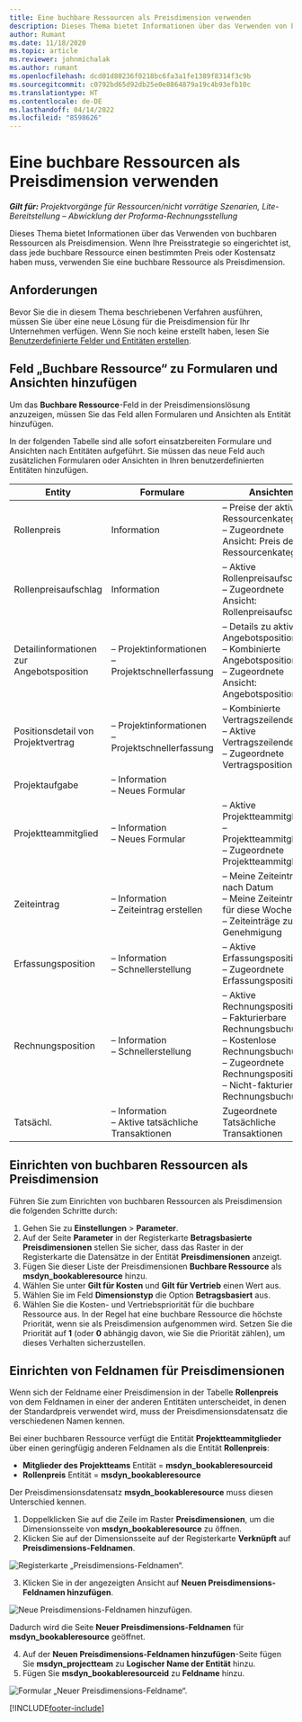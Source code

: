 ```yaml
---
title: Eine buchbare Ressourcen als Preisdimension verwenden
description: Dieses Thema bietet Informationen über das Verwenden von buchbaren Ressourcen als Preisdimension.
author: Rumant
ms.date: 11/18/2020
ms.topic: article
ms.reviewer: johnmichalak
ms.author: rumant
ms.openlocfilehash: dcd01d80236f0218bc6fa3a1fe1389f8314f3c9b
ms.sourcegitcommit: c0792bd65d92db25e0e8864879a19c4b93efb10c
ms.translationtype: HT
ms.contentlocale: de-DE
ms.lasthandoff: 04/14/2022
ms.locfileid: "8598626"
---
```

# <a name="use-a-bookable-resource-as-a-pricing-dimension"></a>Eine buchbare Ressourcen als Preisdimension verwenden

 _**Gilt für:** Projektvorgänge für Ressourcen/nicht vorrätige Szenarien, Lite-Bereitstellung – Abwicklung der Proforma-Rechnungsstellung_ 

Dieses Thema bietet Informationen über das Verwenden von buchbaren Ressourcen als Preisdimension. Wenn Ihre Preisstrategie so eingerichtet ist, dass jede buchbare Ressource einen bestimmten Preis oder Kostensatz haben muss, verwenden Sie eine buchbare Ressource als Preisdimension.

## <a name="prerequisites"></a>Anforderungen
Bevor Sie die in diesem Thema beschriebenen Verfahren ausführen, müssen Sie über eine neue Lösung für die Preisdimension für Ihr Unternehmen verfügen. Wenn Sie noch keine erstellt haben, lesen Sie [Benutzerdefinierte Felder und Entitäten erstellen](../pricing-costing/create-custom-fields-entities-pricing-dimensions.md).

## <a name="add-the-bookable-resource-field-to-forms-and-views"></a>Feld „Buchbare Ressource“ zu Formularen und Ansichten hinzufügen
Um das **Buchbare Ressource**-Feld in der Preisdimensionslösung anzuzeigen, müssen Sie das Feld allen Formularen und Ansichten als Entität hinzufügen.

In der folgenden Tabelle sind alle sofort einsatzbereiten Formulare und Ansichten nach Entitäten aufgeführt. Sie müssen das neue Feld auch zusätzlichen Formularen oder Ansichten in Ihren benutzerdefinierten Entitäten hinzufügen.

|   Entity        | Formulare   |Ansichten        |
| ------------------------------|---------------------------------|----------------------------------|
|  Rollenpreis| Information | – Preise der aktiven Ressourcenkategorie<br> – Zugeordnete Ansicht: Preis der Ressourcenkategorie |
|  Rollenpreisaufschlag| Information| – Aktive Rollenpreisaufschläge<br>– Zugeordnete Ansicht: Rollenpreisaufschlag |
|  Detailinformationen zur Angebotsposition| – Projektinformationen<br>– Projektschnellerfassung| – Details zu aktiver Angebotsposition<br>– Kombinierte Angebotspositionen<br>– Zugeordnete Ansicht: Angebotsposition |
|  Positionsdetail von Projektvertrag| – Projektinformationen<br>– Projektschnellerfassung| – Kombinierte Vertragszeilendetails<br>– Aktive Vertragszeilendetails<br>– Zugeordnete Vertragspositionsdetail |
|  Projektaufgabe| – Information<br>– Neues Formular| &nbsp; |
|  Projektteammitglied| – Information<br>– Neues Formular| – Aktive Projektteammitglieder<br>– Projektteammitglieder<br>– Zugeordnete Projektteammitglieder |
|  Zeiteintrag| – Information<br>– Zeiteintrag erstellen| – Meine Zeiteinträge nach Datum<br>– Meine Zeiteinträge für diese Woche<br>– Zeiteinträge zur Genehmigung|
|  Erfassungsposition| – Information<br>– Schnellerstellung| – Aktive Erfassungspositionen<br>– Zugeordnete Erfassungsposition |
|  Rechnungsposition| – Information<br>– Schnellerstellung| – Aktive Rechnungspositionen<br>– Fakturierbare Rechnungsbuchungen<br>– Kostenlose Rechnungsbuchungen<br>– Zugeordnete Rechnungsposition <br>– Nicht-fakturierbare Rechnungsbuchungen|
|  Tatsächl.| – Information<br>– Aktive tatsächliche Transaktionen| Zugeordnete Tatsächliche Transaktionen |

## <a name="set-up-a-bookable-resource-as-a-pricing-dimension"></a>Einrichten von buchbaren Ressourcen als Preisdimension
Führen Sie zum Einrichten von buchbaren Ressourcen als Preisdimension die folgenden Schritte durch:

1. Gehen Sie zu **Einstellungen** > **Parameter**. 
2. Auf der Seite **Parameter** in der Registerkarte **Betragsbasierte Preisdimensionen** stellen Sie sicher, dass das Raster in der Registerkarte die Datensätze in der Entität **Preisdimensionen** anzeigt. 
2. Fügen Sie dieser Liste der Preisdimensionen **Buchbare Ressource** als **msdyn_bookableresource** hinzu. 
3. Wählen Sie unter **Gilt für Kosten** und **Gilt für Vertrieb** einen Wert aus.
4. Wählen Sie im Feld **Dimensionstyp** die Option **Betragsbasiert** aus. 
5. Wählen Sie die Kosten- und Vertriebspriorität für die buchbare Ressource aus. In der Regel hat eine buchbare Ressource die höchste Priorität, wenn sie als Preisdimension aufgenommen wird. Setzen Sie die Priorität auf **1** (oder **0** abhängig davon, wie Sie die Priorität zählen), um dieses Verhalten sicherzustellen.

## <a name="set-up-pricing-dimension-field-names"></a>Einrichten von Feldnamen für Preisdimensionen

Wenn sich der Feldname einer Preisdimension in der Tabelle **Rollenpreis** von dem Feldnamen in einer der anderen Entitäten unterscheidet, in denen der Standardpreis verwendet wird, muss der Preisdimensionsdatensatz die verschiedenen Namen kennen.  

Bei einer buchbaren Ressource verfügt die Entität **Projektteammitglieder** über einen geringfügig anderen Feldnamen als die Entität **Rollenpreis**: 

 - **Mitglieder des Projektteams** Entität = **msdyn_bookableresourceid**
 - **Rollenpreis** Entität = **msdyn_bookableresource**

Der Preisdimensionsdatensatz **msydn_bookableresource** muss diesen Unterschied kennen.

1. Doppelklicken Sie auf die Zeile im Raster **Preisdimensionen**, um die Dimensionsseite von **msdyn_bookableresource** zu öffnen.
2. Klicken Sie auf der Dimensionsseite auf der Registerkarte **Verknüpft** auf **Preisdimensions-Feldnamen**.

  ![Registerkarte „Preisdimensions-Feldnamen“.](media/PD-fieldname.png)

3. Klicken Sie in der angezeigten Ansicht auf **Neuen Preisdimensions-Feldnamen hinzufügen**.

  ![Neue Preisdimensions-Feldnamen hinzufügen.](media/Add-NewPD-fieldname.png)

  Dadurch wird die Seite **Neuer Preisdimensions-Feldnamen** für **msdyn_bookableresource** geöffnet. 

4. Auf der **Neuen Preisdimensions-Feldnamen hinzufügen**-Seite fügen Sie **msdyn_projectteam** zu **Logischer Name der Entität** hinzu.
5. Fügen Sie **msdyn_bookableresourceid** zu **Feldname** hinzu.

 ![Formular „Neuer Preisdimensions-Feldname“.](media/PD-fieldname-Added.png)


[!INCLUDE[footer-include](../includes/footer-banner.md)]